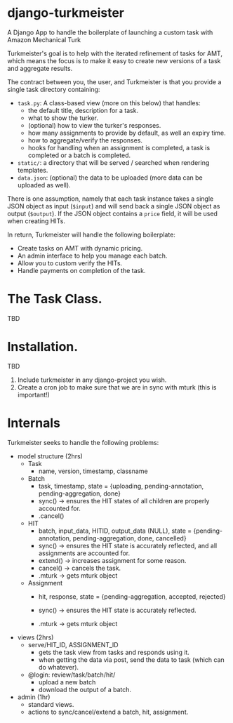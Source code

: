 # django-turkmeister
A Django App to handle the boilerplate of launching a custom task with Amazon Mechanical Turk

Turkmeister's goal is to help with the iterated refinement of tasks
for AMT, which means the focus is to make it easy to create new
versions of a task and aggregate results.

The contract between you, the user, and Turkmeister is that you provide a single task directory containing:
  + `task.py`: A class-based view (more on this below) that handles:
    - the default title, description for a task.
    - what to show the turker.
    - (optional) how to view the turker's responses.
    - how many assignments to provide by default, as well an expiry time.
    - how to aggregate/verify the responses.
    - hooks for handling when an assignment is completed, a task is completed or a batch is completed.
  + `static/`: a directory that will be served / searched when rendering templates.
  + `data.json`: (optional) the data to be uploaded (more data can be uploaded as well).

There is one assumption, namely that each task instance takes a single
JSON object as input (`$input`) and will send back a single JSON
object as output (`$output`). If the JSON object contains a `price`
field, it will be used when creating HITs.

In return, Turkmeister will handle the following boilerplate:
  + Create tasks on AMT with dynamic pricing.
  + An admin interface to help you manage each batch.
  + Allow you to custom verify the HITs.
  + Handle payments on completion of the task.

# The Task Class.

TBD

# Installation.

TBD

1. Include turkmeister in any django-project you wish.
2. Create a cron job to make sure that we are in sync with mturk (this is important!)

# Internals

Turkmeister seeks to handle the following problems:
- model structure (2hrs)
    - Task
        - name, version, timestamp, classname
    - Batch
        - task, timestamp, state = {uploading, pending-annotation, pending-aggregation, done}
        - sync() -> ensures the HIT states of all children are properly accounted for.
        - .cancel()
    - HIT
        - batch, input_data, HITID, output_data (NULL), state = {pending-annotation, pending-aggregation, done, cancelled}
        - sync() -> ensures the HIT state is accurately reflected, and all assignments are accounted for.
        - extend() -> increases assignment for some reason.
        - cancel() -> cancels the task.
        - .mturk -> gets mturk object
    - Assignment
        - hit, response, state = {pending-aggregation, accepted, rejected}
        - sync() -> ensures the HIT state is accurately reflected.

        - .mturk -> gets mturk object
- views (2hrs)
    - serve/HIT_ID, ASSIGNMENT_ID
        - gets the task view from tasks and responds using it.
        - when getting the data via post, send the data to task (which can do whatever).
    - @login: review/task/batch/hit/
        - upload a new batch
        - download the output of a batch.
- admin (1hr)
    - standard views.
    - actions to sync/cancel/extend a batch, hit, assignment.
